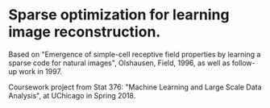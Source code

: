 # Sparse optimization for learning image reconstruction.

Based on "Emergence of simple-cell receptive field properties by learning a sparse code for natural images", Olshausen, Field, 1996, as well as follow-up work in 1997.

Coursework project from Stat 376: "Machine Learning and Large Scale Data Analysis", at UChicago in Spring 2018.

